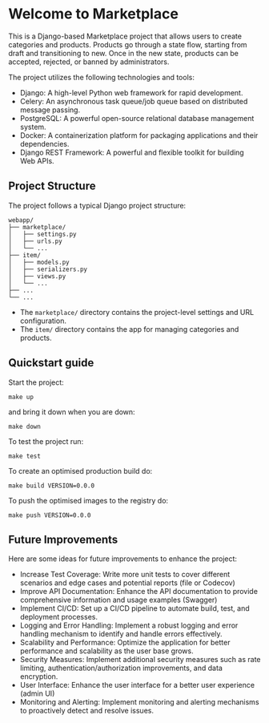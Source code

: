 # Welcome to Marketplace

This is a Django-based Marketplace project that allows users to create categories and products. Products go through a state flow, starting from draft and transitioning to new. Once in the new state, products can be accepted, rejected, or banned by administrators.

The project utilizes the following technologies and tools:

- Django: A high-level Python web framework for rapid development.
- Celery: An asynchronous task queue/job queue based on distributed message passing.
- PostgreSQL: A powerful open-source relational database management system.
- Docker: A containerization platform for packaging applications and their dependencies.
- Django REST Framework: A powerful and flexible toolkit for building Web APIs.

## Project Structure

The project follows a typical Django project structure:
```
webapp/
├── marketplace/
│   ├── settings.py
│   ├── urls.py
│   └── ...
├── item/
│   ├── models.py
│   ├── serializers.py
│   ├── views.py
│   └── ...
├── ...
└── ...
```

- The `marketplace/` directory contains the project-level settings and URL configuration.
- The `item/` directory contains the app for managing categories and products.

## Quickstart guide

Start the project:

    make up
    
and bring it down when you are down:

    make down
    
To test the project run:

    make test
    
To create an optimised production build do:

    make build VERSION=0.0.0
    
To push the optimised images to the registry do:

    make push VERSION=0.0.0


## Future Improvements

Here are some ideas for future improvements to enhance the project:

- Increase Test Coverage: Write more unit tests to cover different scenarios and edge cases and potential reports (file or Codecov)
- Improve API Documentation: Enhance the API documentation to provide comprehensive information and usage examples (Swagger)
- Implement CI/CD: Set up a CI/CD pipeline to automate build, test, and deployment processes.
- Logging and Error Handling: Implement a robust logging and error handling mechanism to identify and handle errors effectively.
- Scalability and Performance: Optimize the application for better performance and scalability as the user base grows.
- Security Measures: Implement additional security measures such as rate limiting, authentication/authorization improvements, and data encryption.
- User Interface: Enhance the user interface for a better user experience (admin UI)
- Monitoring and Alerting: Implement monitoring and alerting mechanisms to proactively detect and resolve issues.